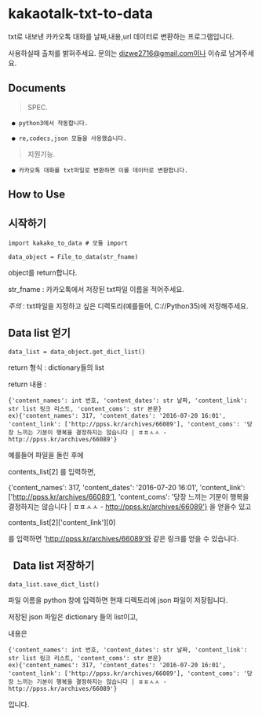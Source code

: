 # kakaotalk-txt-to-data
txt로 내보낸 카카오톡 대화를 날짜,내용,url 데이터로 변환하는 프로그램입니다.

사용하실때 출처를 밝혀주세요.
문의는 dizwe2716@gmail.com이나 이슈로 남겨주세요.


Documents
-------------
>SPEC.

	 ● python3에서 작동합니다.

	 ● re,codecs,json 모듈을 사용했습니다.
	
>지원기능.
	
 	 ● 카카오톡 대화를 txt파일로 변환하면 이를 데이터로 변환합니다.
  
How to Use
-------------

시작하기
-------------
    import kakako_to_data # 모듈 import 
	
    data_object = File_to_data(str_fname) 
  
object를 return합니다.
	
str_fname : 카카오톡에서 저장된 txt파일 이름을 적어주세요.
  
*주의* : txt파일을 지정하고 싶은 디렉토리(예를들어, C://Python35)에 저장해주세요.  


Data list 얻기 
-------------
    data_list = data_object.get_dict_list()
		
return 형식 : dictionary들의 list

return 내용 : 

    {'content_names': int 번호, 'content_dates': str 날짜, 'content_link': str list 링크 리스트, 'content_coms': str 본문}
    ex){'content_names': 317, 'content_dates': '2016-07-20 16:01', 'content_link': ['http://ppss.kr/archives/66089'], 'content_coms': '당장 느끼는 기분이 행복을 결정하지는 않습니다 | ㅍㅍㅅㅅ - http://ppss.kr/archives/66089'}

예를들어 파일을 돌린 후에 

contents_list[2] 를 입력하면,

{'content_names': 317, 'content_dates': '2016-07-20 16:01', 'content_link': ['http://ppss.kr/archives/66089'], 'content_coms': '당장 느끼는 기분이 행복을 결정하지는 않습니다 | ㅍㅍㅅㅅ - http://ppss.kr/archives/66089'}
을 얻을수 있고

contents_list[2]['content_link'][0]

를 입력하면 'http://ppss.kr/archives/66089'와 같은 링크를 얻을 수 있습니다.

  
Data list 저장하기
-------------
    data_list.save_dict_list()
		
파일 이름을 python 창에 입력하면 현재 디렉토리에 json 파일이 저장됩니다.

저장된 json 파일은 dictionary 들의 list이고,

내용은

    {'content_names': int 번호, 'content_dates': str 날짜, 'content_link': str list 링크 리스트, 'content_coms': str 본문}
    ex){'content_names': 317, 'content_dates': '2016-07-20 16:01', 'content_link': ['http://ppss.kr/archives/66089'], 'content_coms': '당장 느끼는 기분이 행복을 결정하지는 않습니다 | ㅍㅍㅅㅅ - http://ppss.kr/archives/66089'}

입니다.
  
